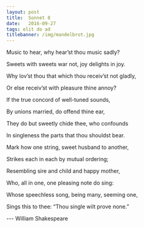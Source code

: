 ```yaml
---
layout: post
title:  Sonnet 8
date:   2016-09-27
tags: elit do ad
titlebanner: /img/mandelbrot.jpg
---
```


Music to hear, why hear’st thou music sadly?

Sweets with sweets war not, joy delights in joy.

Why lov’st thou that which thou receiv’st not gladly,

Or else receiv’st with pleasure thine annoy?

If the true concord of well-tuned sounds,

By unions married, do offend thine ear,

They do but sweetly chide thee, who confounds

In singleness the parts that thou shouldst bear.

Mark how one string, sweet husband to another,

Strikes each in each by mutual ordering;

Resembling sire and child and happy mother,

Who, all in one, one pleasing note do sing:

Whose speechless song, being many, seeming one,

Sings this to thee: “Thou single wilt prove none.”

--- William Shakespeare

